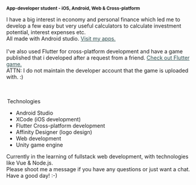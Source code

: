 <h3 style="font-size: 85%;">App-developer student - iOS, Android, Web & Cross-platform</h3>

<p>I have a big interest in economy and personal finance which led me to develop a few
        easy but very useful calculators to calculate investment potential, interest expenses etc.
        <br> All made with Android studio.
        <a style="text-decoration: underline; color: darkslategrey;" href="https://play.google.com/store/apps/developer?id=Savings+and+Finance+Studio&hl=en">Visit my apps.</a>
        <br>
        <br>
        I've also used Flutter for cross-platform development and have a game published
        that i developed after a request from a friend. 
        <a style="text-decoration: underline; color: darkslategrey;" href="https://play.google.com/store/apps/details?id=shipment.studio.tapgame&hl=en">Check out Flutter game.</a>
        <br>
        ATTN: I do not maintain the developer account that the game is uploaded with. :)
</p>
<br>
<br>
<legend>Technologies
        <ul>
            <li>Android Studio</li>
            <li>XCode (iOS development)</li>
            <li>Flutter Cross-platform development</li>
            <li>Affinity Designer (logo design)</li>
            <li>Web development</li>
            <li>Unity game engine</li>
        </ul>
    </legend>
    
<p>Currently in the learning of fullstack web development, with technologies like Vue & Node.js.
<br>Please shoot me a message if you have any questions or just want a chat. Have a good day! :-)
</p>
